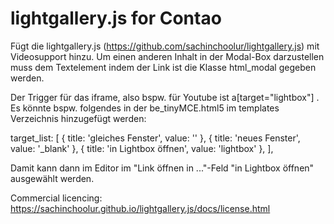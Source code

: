 # lightgallery.js for Contao

Fügt die lightgallery.js (https://github.com/sachinchoolur/lightgallery.js) mit Videosupport hinzu. Um einen anderen Inhalt in der Modal-Box darzustellen muss dem Textelement indem der Link ist die Klasse html_modal gegeben werden.

Der Trigger für das iframe, also bspw. für Youtube ist a[target="lightbox"] . Es könnte bspw. folgendes in der be_tinyMCE.html5 im templates Verzeichnis hinzugefügt werden:


  target_list: [
    { title: 'gleiches Fenster', value: '' },
    { title: 'neues Fenster', value: '_blank' },
    { title: 'in Lightbox öffnen', value: 'lightbox' },
  ], 
  
Damit kann dann im Editor im "Link öffnen in ..."-Feld "in Lightbox öffnen" ausgewählt werden.


Commercial licencing: https://sachinchoolur.github.io/lightgallery.js/docs/license.html
